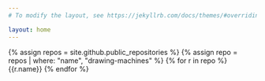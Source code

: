 ```yaml
---
# To modify the layout, see https://jekyllrb.com/docs/themes/#overriding-theme-defaults

layout: home
---
```


{% assign repos = site.github.public_repositories %}
{% assign repo = repos | where: "name", "drawing-machines" %}
{% for r in repo %}
{{r.name}}
{% endfor %}
